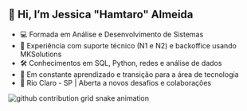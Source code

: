 ##  👋 Hi, I’m Jessica "Hamtaro" Almeida
- 💻 Formada em Análise e Desenvolvimento de Sistemas
- 🔧 Experiência com suporte técnico (N1 e N2) e backoffice usando MKSolutions
- 🛠️ Conhecimentos em SQL, Python, redes e análise de dados
- 🚀 Em constante aprendizado e transição para a área de tecnologia
- 📍 Rio Claro - SP | Aberta a novos desafios e colaborações

<!--Redes Sociais-->
<div>
  
<picture>
  <source media="(prefers-color-scheme: dark)" srcset="https://raw.githubusercontent.com/YourUser/YourUser/output/github-contribution-grid-snake-dark.svg">
  <source media="(prefers-color-scheme: light)" srcset="https://raw.githubusercontent.com/YourUser/YourUser/output/github-contribution-grid-snake.svg">
  <img alt="github contribution grid snake animation" src="https://raw.githubusercontent.com/YourUser/YourUser/output/github-contribution-grid-snake.svg">
</picture>
  
</div>
